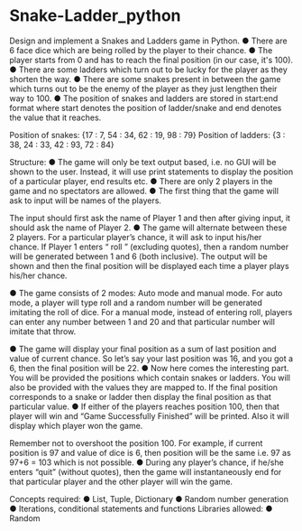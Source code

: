 # Snake-Ladder_python

Design and implement a Snakes and Ladders game in Python.
● There are 6 face dice which are being rolled by the player to their chance.
● The player starts from 0 and has to reach the final position (in our case, it's 100).
● There are some ladders which turn out to be lucky for the player as they shorten the way.
● There are some snakes present in between the game which turns out to be the enemy of the player as they just lengthen their way to 100.
● The position of snakes and ladders are stored in start:end format where start denotes the position of ladder/snake and end denotes the value that it reaches.

Position of snakes: {17 : 7, 54 : 34, 62 : 19, 98 : 79}
Position of ladders: {3 : 38, 24 : 33, 42 : 93, 72 : 84}

Structure:
● The game will only be text output based, i.e. no GUI will be shown to the user. Instead, it will use print statements to display the position of a particular player, end results etc.
● There are only 2 players in the game and no spectators are allowed.
● The first thing that the game will ask to input will be names of the players.

The input should first ask the name of Player 1 and then after giving input, it should ask the name of Player 2.
● The game will alternate between these 2 players.
For a particular player’s chance, it will ask to input his/her chance. If Player 1 enters “ roll ” (excluding quotes), then a random number will be generated between 1 and 6 (both inclusive).
The output will be shown and then the final position will be displayed each time a player plays his/her chance.

● The game consists of 2 modes: Auto mode and manual mode. For auto mode, a player will type roll and a random number will be generated
imitating the roll of dice. For a manual mode, instead of entering roll, players can enter any number between 1 and 20 and that particular
number will imitate that throw.

● The game will display your final position as a sum of last position and value of current chance. So let’s say your last position was 16, and you got a 6,
then the final position will be 22.
● Now here comes the interesting part. You will be provided the positions which contain snakes or ladders. You will also be provided with the values 
they are mapped to. If the final position corresponds to a snake or ladder then display the final position as that particular value.
● If either of the players reaches position 100, then that player will win and “Game Successfully Finished” will be printed. Also it will display which player won the game.

Remember not to overshoot the position 100. For example, if current position is 97 and value of dice is 6, then position will be the same i.e. 97 as
97+6 = 103 which is not possible.
● During any player’s chance, if he/she enters “quit” (without quotes), then the game will instantaneously end for that particular player and the other player will win the game.

Concepts required:
● List, Tuple, Dictionary
● Random number generation
● Iterations, conditional statements and functions
Libraries allowed:
● Random
